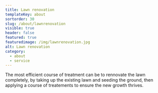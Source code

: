 ```yaml
---
title: Lawn renovation
templateKey: about
sortorder: 30
slug: /about/lawnrenovation
visible: true
header: false
featured: true
featuredimage: /img/lawnrenovation.jpg
alt: Lawn renovation
category:
  - about
  - service
---
```

The most efficient course of treatment can be to rennovate the lawn completely, by taking up the existing lawn and seeding the ground, then applying a course of treatements to ensure the new growth thrives. 
